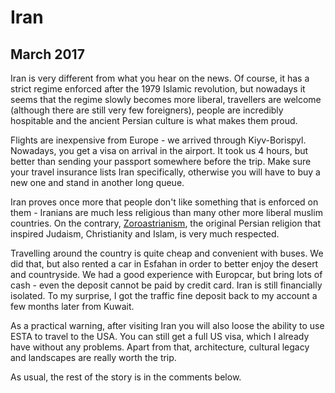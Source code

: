 # Iran
## March 2017

Iran is very different from what you hear on the news. Of course, it has a strict regime enforced
after the 1979 Islamic revolution, but nowadays it seems that the regime slowly becomes more liberal,
travellers are welcome (although there are still very few foreigners), people are incredibly 
hospitable and the ancient Persian culture is what makes them proud.

Flights are inexpensive from Europe - we arrived through Kiyv-Borispyl. Nowadays, you get a visa on arrival 
in the airport. It took us 4 hours, but better than sending your passport somewhere before the trip. 
Make sure your travel insurance lists Iran specifically, otherwise you will have to buy a new one and stand 
in another long queue.

Iran proves once more that people don't like something that is enforced on them - Iranians are much less
religious than many other more liberal muslim countries. On the contrary, [Zoroastrianism](https://en.wikipedia.org/wiki/Zoroastrianism), 
the original Persian religion that inspired Judaism, Christianity and Islam, is very much respected.

Travelling around the country is quite cheap and convenient with buses. We did that, but also rented a car 
in Esfahan in order to better enjoy the desert and countryside. We had a good experience with Europcar, but 
bring lots of cash - even the deposit cannot be paid by credit card. Iran is still financially isolated. 
To my surprise, I got the traffic fine deposit back to my account a few months later from Kuwait.

As a practical warning, after visiting Iran you will also loose the ability to use ESTA to travel to the USA.
You can still get a full US visa, which I already have without any problems. Apart from that, architecture, 
cultural legacy and landscapes are really worth the trip.

As usual, the rest of the story is in the comments below.

